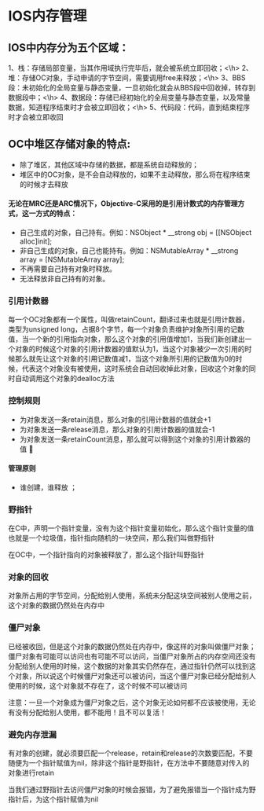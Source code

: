 # IOS内存管理

## IOS中内存分为五个区域：
 1、栈：存储局部变量，当其作用域执行完毕后，就会被系统立即回收；<\h>
 2、堆：存储OC对象，手动申请的字节空间，需要调用free来释放；<\h>
 3、BBS段：未初始化的全局变量与静态变量，一旦初始化就会从BBS段中回收掉，转存到数据段中；<\h>
 4、数据段：存储已经初始化的全局变量与静态变量，以及常量数据，知道程序结束时才会被立即回收；<\h>
 5、代码段：代码，直到结束程序时才会被立即收回

## OC中堆区存储对象的特点:
* 除了堆区，其他区域中存储的数据，都是系统自动释放的；
* 堆区中的OC对象，是不会自动释放的，如果不主动释放，那么将在程序结束的时候才去释放

#### 无论在MRC还是ARC情况下，Objective-C采用的是引用计数式的内存管理方式，这一方式的特点：

* 自己生成的对象，自己持有。例如：NSObject * __strong obj = [[NSObject alloc]init];
* 非自己生成的对象，自己也能持有。例如：NSMutableArray * __strong array = [NSMutableArray array];
* 不再需要自己持有对象时释放。
* 无法释放非自己持有的对象。

### 引用计数器
每一个OC对象都有一个属性，叫做retainCount，翻译过来也就是引用计数器，类型为unsigned long，占据8个字节，每一个对象负责维护对象所引用的记数值，当一个新的引用指向对象，那么这个对象的引用值增加1，当我们新创建出一个对象的时候这个对象的引用计数器的值默认为1，当这个对象被少一次引用的时候那么就先让这个对象的引用记数值减1，当这个对象所引用的记数值为0的时候，代表这个对象没有被使用，这时系统会自动回收掉此对象，回收这个对象的同时自动调用这个对象的dealloc方法

### 控制规则
* 为对象发送一条retain消息，那么对象的引用计数器的值就会+1
* 为对象发送一条release消息，那么对象的引用计数器的值就会-1
* 为对象发送一条retainCount消息，那么就可以得到这个对象的引用计数器的值 

#### 管理原则
* 谁创建，谁释放 ；

### 野指针
在C中，声明一个指针变量，没有为这个指针变量初始化，那么这个指针变量的值也就是一个垃圾值，指针指向随机的一块空间，那么我们叫做野指针

在OC中，一个指针指向的对象被释放了，那么这个指针叫野指针

### 对象的回收
对象所占用的字节空间，分配给别人使用，系统未分配这块空间被别人使用之前，这个对象的数据仍然处在内存中

### 僵尸对象
已经被收回，但是这个对象的数据仍然处在内存中，像这样的对象叫做僵尸对象；
僵尸对象有可能可以访问也有可能不可以访问，当僵尸对象所占的内存空间还没有分配给别人使用的时候，这个数据的对象其实仍然存在，通过指针仍然可以找到这个对象，所以说这个时候僵尸对象还可以被访问，当这个僵尸对象已经分配给别人使用的时候，这个对象就不存在了，这个时候不可以被访问

注意：一旦一个对象成为僵尸对象之后，这个对象无论如何都不应该被使用，无论有没有分配给别人使用，都不能用！且不可以复活！

### 避免内存泄漏
有对象的创建，就必须要匹配一个release，retain和release的次数要匹配，不要随便为一个指针赋值为nil，除非这个指针是野指针，在方法中不要随意对传入的对象进行retain

当我们通过野指针去访问僵尸对象的时候会报错，为了避免报错当一个指针成为野指针后，为这个指针赋值为nil

